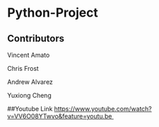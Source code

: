 # Python-Project

## Contributors

Vincent Amato

Chris Frost

Andrew Alvarez

Yuxiong Cheng

##Youtube Link
https://www.youtube.com/watch?v=VV6O08YTwvo&feature=youtu.be 


